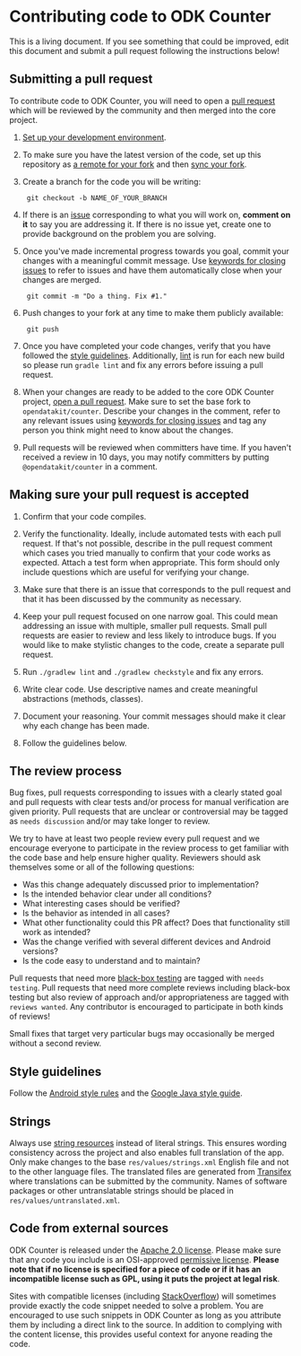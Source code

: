 # Contributing code to ODK Counter

This is a living document. If you see something that could be improved, edit this document and submit a pull request following the instructions below!

## Submitting a pull request
To contribute code to ODK Counter, you will need to open a [pull request](https://help.github.com/articles/about-pull-requests/) which will be reviewed by the community and then merged into the core project.

1. [Set up your development environment](https://github.com/opendatakit/counter#setting-up-your-development-environment). 

1. To make sure you have the latest version of the code, set up this repository as [a remote for your fork](https://help.github.com/articles/configuring-a-remote-for-a-fork/) and then [sync your fork](https://help.github.com/articles/syncing-a-fork/).

1. Create a branch for the code you will be writing:

        git checkout -b NAME_OF_YOUR_BRANCH

1. If there is an [issue](https://github.com/opendatakit/counter/issues) corresponding to what you will work on, **comment on it** to say you are addressing it. If there is no issue yet, create one to provide background on the problem you are solving.

1. Once you've made incremental progress towards you goal, commit your changes with a meaningful commit message. Use [keywords for closing issues](https://help.github.com/articles/closing-issues-via-commit-messages/) to refer to issues and have them automatically close when your changes are merged.

        git commit -m "Do a thing. Fix #1."

1. Push changes to your fork at any time to make them publicly available:

        git push
        
1. Once you have completed your code changes, verify that you have followed the [style guidelines](https://github.com/opendatakit/counter/blob/master/CONTRIBUTING.md#style-guidelines). Additionally, [lint](https://developer.android.com/studio/write/lint.html) is run for each new build so please run `gradle lint` and fix any errors before issuing a pull request.

1. When your changes are ready to be added to the core ODK Counter project, [open a pull request](https://help.github.com/articles/creating-a-pull-request/). Make sure to set the base fork to `opendatakit/counter`. Describe your changes in the comment, refer to any relevant issues using [keywords for closing issues](https://help.github.com/articles/closing-issues-via-commit-messages/) and tag any person you think might need to know about the changes.

1. Pull requests will be reviewed when committers have time. If you haven't received a review in 10 days, you may notify committers by putting `@opendatakit/counter` in a comment.

## Making sure your pull request is accepted
1. Confirm that your code compiles.

1. Verify the functionality. Ideally, include automated tests with each pull request. If that's not possible, describe in the pull request comment which cases you tried manually to confirm that your code works as expected. Attach a test form when appropriate. This form should only include questions which are useful for verifying your change.

1. Make sure that there is an issue that corresponds to the pull request and that it has been discussed by the community as necessary.

1. Keep your pull request focused on one narrow goal. This could mean addressing an issue with multiple, smaller pull requests. Small pull requests are easier to review and less likely to introduce bugs. If you would like to make stylistic changes to the code, create a separate pull request.

1. Run `./gradlew lint` and `./gradlew checkstyle` and fix any errors.

1. Write clear code. Use descriptive names and create meaningful abstractions (methods, classes).

1. Document your reasoning. Your commit messages should make it clear why each change has been made.

1. Follow the guidelines below.

## The review process
Bug fixes, pull requests corresponding to issues with a clearly stated goal and pull requests with clear tests and/or process for manual verification are given priority. Pull requests that are unclear or controversial may be tagged as `needs discussion` and/or may take longer to review.

We try to have at least two people review every pull request and we encourage everyone to participate in the review process to get familiar with the code base and help ensure higher quality. Reviewers should ask themselves some or all of the following questions:
- Was this change adequately discussed prior to implementation?
- Is the intended behavior clear under all conditions?
- What interesting cases should be verified?
- Is the behavior as intended in all cases?
- What other functionality could this PR affect? Does that functionality still work as intended?
- Was the change verified with several different devices and Android versions?
- Is the code easy to understand and to maintain?

Pull requests that need more [black-box testing](https://en.wikipedia.org/wiki/Black-box_testing) are tagged with `needs testing`. Pull requests that need more complete reviews including black-box testing but also review of approach and/or appropriateness are tagged with `reviews wanted`. Any contributor is encouraged to participate in both kinds of reviews!

Small fixes that target very particular bugs may occasionally be merged without a second review.

## Style guidelines
Follow the [Android style rules](http://source.android.com/source/code-style.html) and the [Google Java style guide](https://google.github.io/styleguide/javaguide.html).

## Strings
Always use [string resources](https://developer.android.com/guide/topics/resources/string-resource.html) instead of literal strings. This ensures wording consistency across the project and also enables full translation of the app. Only make changes to the base `res/values/strings.xml` English file and not to the other language files. The translated files are generated from [Transifex](https://www.transifex.com/opendatakit/counter/) where translations can be submitted by the community. Names of software packages or other untranslatable strings should be placed in `res/values/untranslated.xml`.

## Code from external sources
ODK Counter is released under the [Apache 2.0 license](https://www.apache.org/licenses/LICENSE-2.0). Please make sure that any code you include is an OSI-approved [permissive license](https://opensource.org/faq#permissive). **Please note that if no license is specified for a piece of code or if it has an incompatible license such as GPL, using it puts the project at legal risk**.

Sites with compatible licenses (including [StackOverflow](http://stackoverflow.com/)) will sometimes provide exactly the code snippet needed to solve a problem. You are encouraged to use such snippets in ODK Counter as long as you attribute them by including a direct link to the source. In addition to complying with the content license, this provides useful context for anyone reading the code. 
